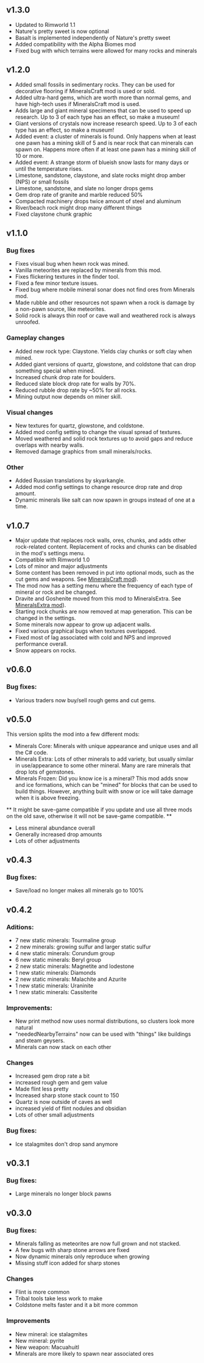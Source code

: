 ## v1.3.0

* Updated to Rimworld 1.1
* Nature's pretty sweet is now optional
* Basalt is implemented independently of Nature's pretty sweet
* Added compatibility with the Alpha Biomes mod
* Fixed bug with which terrains were allowed for many rocks and minerals


## v1.2.0

* Added small fossils in sedimentary rocks. They can be used for decorative flooring if MineralsCraft mod is used or sold.
* Added ultra-hard gems, which are worth more than normal gems, and have high-tech uses if MineralsCraft mod is used.
* Adds large and giant mineral specimens that can be used to speed up research. Up to 3 of each type has an effect, so make a museum!
* Giant versions of crystals now increase research speed. Up to 3 of each type has an effect, so make a museum!
* Added event: a cluster of minerals is found. Only happens when at least one pawn has a mining skill of 5 and is near rock that can minerals can spawn on. Happens more often if at least one pawn has a mining skill of 10 or more.
* Added event: A strange storm of blueish snow lasts for many days or until the temperature rises.
* Limestone, sandstone, claystone, and slate rocks might drop amber (NPS) or small fossils
* Limestone,  sandstone, and slate no longer drops gems
* Gem drop rate of granite and marble reduced 50%
* Compacted machinery drops twice amount of steel and aluminum
* River/beach rock might drop many different things
* Fixed claystone chunk graphic

## v1.1.0

### Bug fixes

* Fixes visual bug when hewn rock was mined.
* Vanilla meteorites are replaced by minerals from this mod.
* Fixes flickering textures in the finder tool.
* Fixed a few minor texture issues.
* Fixed bug where mobile mineral sonar does not find ores from Minerals mod.
* Made rubble and other resources not spawn when a rock is damage by a non-pawn source, like meteorites.
* Solid rock is always thin roof or cave wall and weathered rock is always unroofed.

### Gameplay changes

* Added new rock type: Claystone. Yields clay chunks or soft clay when mined.
* Added giant versions of quartz, glowstone, and coldstone that can drop something special when mined.
* Increased chunk drop rate for boulders. 
* Reduced slate block drop rate for walls by 70%.
* Reduced rubble drop rate by ~50% for all rocks. 
* Mining output now depends on miner skill.

### Visual changes 

* New textures for quartz, glowstone, and coldstone.
* Added mod config setting to change the visual spread of textures.
* Moved weathered and solid rock textures up to avoid gaps and reduce overlaps with nearby walls. 
* Removed damage graphics from small minerals/rocks.

### Other

* Added Russian translations by skyarkangle.
* Added mod config settings to change resource drop rate and drop amount.
* Dynamic minerals like salt can now spawn in groups instead of one at a time. 


## v1.0.7

* Major update that replaces rock walls, ores, chunks, and adds other rock-related content. Replacement of rocks and chunks can be disabled in the mod's settings menu.
* Compatible with Rimworld 1.0
* Lots of minor and major adjustments
* Some content has been removed in put into optional mods, such as the cut gems and weapons. See [MineralsCraft mod](https://github.com/zachary-foster/MineralsCraft_SK)).
* The mod now has a setting menu where the frequency of each type of mineral or rock and be changed.
* Dravite and Goshenite moved from this mod to MineralsExtra. See [MineralsExtra mod](https://github.com/zachary-foster/MineralsExtra_SK)).
* Starting rock chunks are now removed at map generation. This can be changed in the settings.
* Some minerals now appear to grow up adjacent walls.
* Fixed various graphical bugs when textures overlapped.
* Fixed most of lag associated with cold and NPS and improved performance overall.
* Snow appears on rocks.

## v0.6.0

### Bug fixes:

* Various traders now buy/sell rough gems and cut gems.


## v0.5.0

This version splits the mod into a few different mods:

* Minerals Core: Minerals with unique appearance and unique uses and all the C# code.
* Minerals Extra: Lots of other minerals to add variety, but usually similar in use/appearance to some other mineral. Many are rare minerals that drop lots of gemstones.
* Minerals Frozen: Did you know ice is a mineral? This mod adds snow and ice formations, which can be "mined" for blocks that can be used to build things. However, anything built with snow or ice will take damage when it is above freezing. 

** It might be save-game compatible if you update and use all three mods on the old save, otherwise it will not be save-game compatible. **
 
* Less mineral abundance overall
* Generally increased drop amounts
* Lots of other adjustments

## v0.4.3

### Bug fixes:

* Save/load no longer makes all minerals go to 100%


## v0.4.2 

### Aditions:

* 7 new static minerals: Tourmaline group
* 2 new minerals: growing sulfur and larger static sulfur
* 4 new static minerals: Corundum group
* 6 new static minerals: Beryl group
* 2 new static minerals: Magnetite and lodestone
* 1 new static minerals: Diamonds
* 2 new static minerals: Malachite and Azurite
* 1 new static minerals: Uraninite
* 1 new static minerals: Cassiterite

### Improvements:

* New print method now uses normal distributions, so clusters look more natural
* "neededNearbyTerrains" now can be used with "things" like buildings and steam geysers.
* Minerals can now stack on each other

### Changes

* Increased gem drop rate a bit
* increased rough gem and gem value 
* Made flint less pretty
* Increased sharp stone stack count to 150
* Quartz is now outside of caves as well
* increased yield of flint nodules and obsidian
* Lots of other small adjustments 

### Bug fixes:

* Ice stalagmites don't drop sand anymore

## v0.3.1

### Bug fixes:

* Large minerals no longer block pawns

## v0.3.0

### Bug fixes:

* Minerals falling as meteorites are now full grown and not stacked.
* A few bugs with sharp stone arrows are fixed
* Now dynamic minerals only reproduce when growing
* Missing stuff icon added for sharp stones

### Changes

* Flint is more common
* Tribal tools take less work to make
* Coldstone melts faster and it a bit more common

### Improvements

* New mineral: ice stalagmites
* New mineral: pyrite
* New weapon: Macuahuitl
* Minerals are more likely to spawn near associated ores
